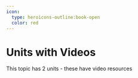 ```yaml
---
icon:
  type: heroicons-outline:book-open
  color: red
---   
```


# Units with Videos

This topic has 2 units - these have video resources